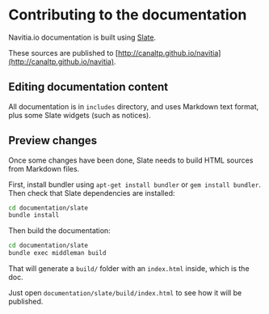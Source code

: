 # Contributing to the documentation

Navitia.io documentation is built using [Slate](https://github.com/tripit/slate).

These sources are published to [http://canaltp.github.io/navitia](http://canaltp.github.io/navitia).


## Editing documentation content

All documentation is in `includes` directory, and uses Markdown text format,
plus some Slate widgets (such as notices).


## Preview changes

Once some changes have been done, Slate needs to build HTML sources from Markdown files.

First, install bundler using `apt-get install bundler` or `gem install bundler`.
Then check that Slate dependencies are installed:

``` bash
cd documentation/slate
bundle install
```

Then build the documentation:

``` bash
cd documentation/slate
bundle exec middleman build
```

That will generate a `build/` folder with an `index.html` inside, which is the doc.

Just open `documentation/slate/build/index.html` to see how it will be published.
